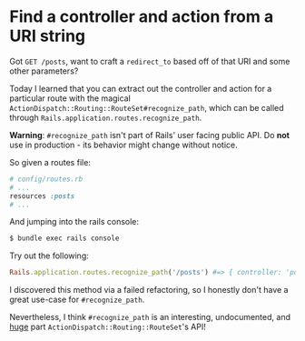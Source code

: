 # Find a controller and action from a URI string

Got `GET /posts`, want to craft a `redirect_to` based off of that URI and some other parameters?

Today I learned that you can extract out the controller and action for a particular route with the magical
`ActionDispatch::Routing::RouteSet#recognize_path`,
which can be called through `Rails.application.routes.recognize_path`.

**Warning**: `#recognize_path` isn't part of Rails' user facing public API.
Do **not** use in production - its behavior might change without notice.

So given a routes file:

```ruby
# config/routes.rb
# ...
resources :posts
# ...
```
And jumping into the rails console:
```bash
$ bundle exec rails console
```
Try out the following:
```ruby
Rails.application.routes.recognize_path('/posts') #=> { controller: 'posts', action: 'index' }
```

I discovered this method via a failed refactoring, so I honestly don't have a great use-case for `#recognize_path`.

Nevertheless, I think `#recognize_path` is an interesting, undocumented, and [huge][4_1_8_recognize_path_source] part `ActionDispatch::Routing::RouteSet`'s API!

[4_1_8_recognize_path_source]:https://github.com/rails/rails/blob/v4.1.8/actionpack/lib/action_dispatch/routing/route_set.rb#L681-L719
